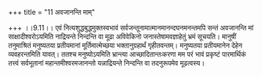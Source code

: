 +++
title = "11 अवजानन्ति माम्"

+++
।।9.11।। एवं नित्यशुद्धबुद्धमुक्तस्वभावं
सर्वजन्तूनामात्मानमानन्दघनमनन्तमपि सन्तं अवजानन्ति मां
साक्षादीश्वरोऽयमिति नाद्रियन्ते निन्दन्ति वा मूढा अविवेकिनो
जनास्तेषामवज्ञाहेतुं भ्रमं सूचयति। मानुषीं तनुमाश्रितं मनुष्यतया
प्रतीयमानां मूर्तिमात्मेच्छया भक्तानुग्रहार्थं गृहीतवन्तम्। मनुष्यतया
प्रतीयमानेन देहेन व्यवहरन्तमिति यावत्। ततश्च मनुष्योऽयमिति भ्रान्त्या
आच्छादितान्तःकरणा मम परं भावं प्रकृष्टं पारमार्थिकं तत्त्वं सर्वभूतानां
महान्तमीश्वरमजानन्तो यन्नाद्रियन्ते निन्दन्ति वा तदनुरूपमेव मूढत्वस्य।
